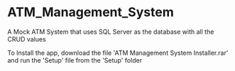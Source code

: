 # ATM_Management_System
A Mock ATM System that uses SQL Server as the database with all the CRUD values

To Install the app, download the file 'ATM Management System Installer.rar' and run the 'Setup' file from the 'Setup' folder
